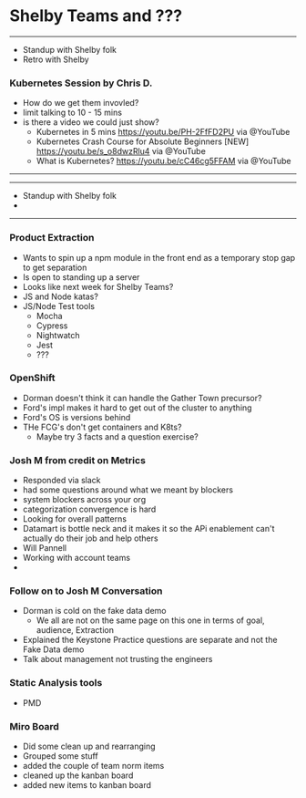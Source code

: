 # Shelby Teams and ???

---
- Standup with Shelby folk
- Retro with Shelby

### Kubernetes Session by Chris D.

- How do we get them invovled?
- limit talking to 10 - 15 mins
- is there a video we could just show?
  - Kubernetes in 5 mins https://youtu.be/PH-2FfFD2PU via @YouTube 
  - Kubernetes Crash Course for Absolute Beginners [NEW] https://youtu.be/s_o8dwzRlu4 via @YouTube 
  - What is Kubernetes? https://youtu.be/cC46cg5FFAM via @YouTube 
---

---
- Standup with Shelby folk
- 
---

### Product Extraction

- Wants to spin up a npm module in the front end as a temporary stop gap to get separation
- Is open to standing up a server
- Looks like next week for Shelby Teams?
- JS and Node katas?
- JS/Node Test tools
  - Mocha
  - Cypress
  - Nightwatch
  - Jest
  - ???



### OpenShift

- Dorman doesn't think it can handle the Gather Town precursor?
- Ford's impl makes it hard to get out of the cluster to anything
- Ford's OS is versions behind
- THe FCG's don't get containers and K8ts?
  - Maybe try 3 facts and a question exercise?



### Josh M from credit on Metrics

- Responded via slack 
- had some questions around what we meant by blockers
- system blockers across your org
- categorization convergence is hard
- Looking for overall patterns
- Datamart is bottle neck and it makes it so the APi enablement can't actually do their job and help others
- Will Pannell
- Working with account teams
- 


### Follow on to Josh M Conversation

- Dorman is cold on the fake data demo
  -  We all are not on the same page on this one in terms of goal, audience, Extraction
-  Explained the Keystone Practice questions are separate and not the Fake Data demo
-  Talk about management not trusting the engineers


### Static Analysis tools

- PMD

### Miro Board

- Did some clean up and rearranging
- Grouped some stuff
- added the couple of team norm items
- cleaned up the kanban board
- added new items to kanban board

